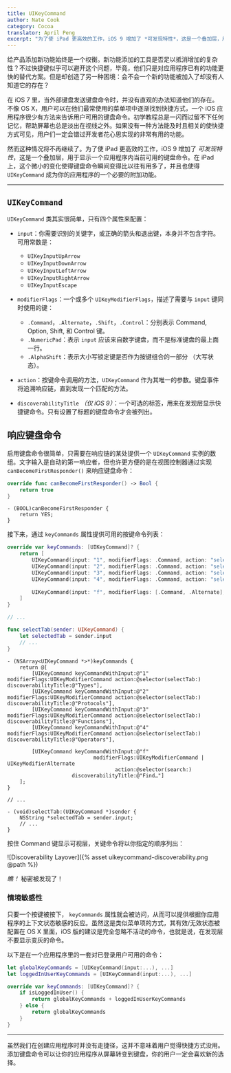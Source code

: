 ```yaml
---
title: UIKeyCommand
author: Nate Cook
category: Cocoa
translator: April Peng
excerpt: "为了使 iPad 更高效的工作，iOS 9 增加了 *可发现特性*，这是一个叠加层，用于显示一个应用程序内当前可用的键盘命令。在 iPad 上，这个微小的变化使得键盘命令瞬间变得比以往有用多了，并且也使得 `UIKeyCommand` 成为你应用程序的一个必要的附加功能"
---
```


给产品添加新功能始终是一个权衡。新功能添加的工具是否足以抵消增加的复杂性？不过快捷键似乎可以避开这个问题，毕竟，他们只是对应用程序已有的功能更快的替代方案。但是却创造了另一种困境：会不会一个新的功能被加入了却没有人知道它的存在？

在 iOS 7 里，当外部键盘发送键盘命令时，并没有直观的办法知道他们的存在。不像 OS X，用户可以在他们最常使用的菜单项中逐渐找到快捷方式，一个 iOS 应用程序很少有方法来告诉用户可用的键盘命令。初学教程总是一闪而过留不下任何记忆，帮助屏幕也总是淡出在视线之外。如果没有一种方法能及时且相关的使快捷方式可见，用户们一定会错过开发者花心思实现的非常有用的功能。

然而这种情况将不再继续了。为了使 iPad 更高效的工作，iOS 9 增加了 *可发现特性*，这是一个叠加层，用于显示一个应用程序内当前可用的键盘命令。在 iPad 上，这个微小的变化使得键盘命令瞬间变得比以往有用多了，并且也使得 `UIKeyCommand` 成为你的应用程序的一个必要的附加功能。

---

## `UIKeyCommand`

`UIKeyCommand` 类其实很简单，只有四个属性来配置：

- `input`：你需要识别的关键字，或正确的箭头和退出键，本身并不包含字符。可用常数是：
    - `UIKeyInputUpArrow`
    - `UIKeyInputDownArrow`
    - `UIKeyInputLeftArrow`
    - `UIKeyInputRightArrow`
    - `UIKeyInputEscape`

- `modifierFlags`：一个或多个 `UIKeyModifierFlags`，描述了需要与 `input` 键同时使用的键：
	- `.Command`，`.Alternate`，`.Shift`，`.Control`：分别表示 Command, Option, Shift, 和 Control 键。
	- `.NumericPad`：表示 `input` 应该来自数字键盘，而不是标准键盘的最上面一行。
	- `.AlphaShift`：表示大小写锁定键是否作为按键组合的一部分 （大写状态）。

- `action`：按键命令调用的方法，`UIKeyCommand` 作为其唯一的参数。键盘事件将追溯响应链，直到发现一个匹配的方法。

- `discoverabilityTitle` *（仅 iOS 9）*：一个可选的标签，用来在发现层显示快捷键命令。只有设置了标题的键盘命令才会被列出。


## 响应键盘命令

启用键盘命令很简单，只需要在响应链的某处提供一个 `UIKeyCommand` 实例的数组。文字输入是自动的第一响应者，但也许更方便的是在视图控制器通过实现 `canBecomeFirstResponder()` 来响应键盘命令：

```swift
override func canBecomeFirstResponder() -> Bool {
    return true
}
```
```objc
- (BOOL)canBecomeFirstResponder {
    return YES;
}
```

接下来，通过 `keyCommands` 属性提供可用的按键命令列表：

```swift
override var keyCommands: [UIKeyCommand]? {
    return [
        UIKeyCommand(input: "1", modifierFlags: .Command, action: "selectTab:", discoverabilityTitle: "Types"),
        UIKeyCommand(input: "2", modifierFlags: .Command, action: "selectTab:", discoverabilityTitle: "Protocols"),
        UIKeyCommand(input: "3", modifierFlags: .Command, action: "selectTab:", discoverabilityTitle: "Functions"),
        UIKeyCommand(input: "4", modifierFlags: .Command, action: "selectTab:", discoverabilityTitle: "Operators"),
            
        UIKeyCommand(input: "f", modifierFlags: [.Command, .Alternate], action: "search:", discoverabilityTitle: "Find…"),
    ]
}

// ...

func selectTab(sender: UIKeyCommand) {
    let selectedTab = sender.input
    // ...
}
```
```objc
- (NSArray<UIKeyCommand *>*)keyCommands {
    return @[
        [UIKeyCommand keyCommandWithInput:@"1" modifierFlags:UIKeyModifierCommand action:@selector(selectTab:) discoverabilityTitle:@"Types"],
        [UIKeyCommand keyCommandWithInput:@"2" modifierFlags:UIKeyModifierCommand action:@selector(selectTab:) discoverabilityTitle:@"Protocols"],
        [UIKeyCommand keyCommandWithInput:@"3" modifierFlags:UIKeyModifierCommand action:@selector(selectTab:) discoverabilityTitle:@"Functions"],
        [UIKeyCommand keyCommandWithInput:@"4" modifierFlags:UIKeyModifierCommand action:@selector(selectTab:) discoverabilityTitle:@"Operators"],

        [UIKeyCommand keyCommandWithInput:@"f" 
                            modifierFlags:UIKeyModifierCommand | UIKeyModifierAlternate 
                                   action:@selector(search:) 
                     discoverabilityTitle:@"Find…"]
    ];
}

// ...

- (void)selectTab:(UIKeyCommand *)sender {
    NSString *selectedTab = sender.input;
    // ...
}
```

按住 Command 键显示可视层，关键命令将以你指定的顺序列出：

![Discoverability Layover]({% asset uikeycommand-discoverability.png @path %})

*瞧！* 秘密被发现了！


### 情境敏感性

只要一个按键被按下， `keyCommands` 属性就会被访问，从而可以提供根据你应用程序的上下文状态敏感的反应。虽然这是类似菜单项的方式，其有效/无效状态被配置在 OS X 里面，iOS 版的建议是完全忽略不活动的命令，也就是说，在发现层不要显示变灰的命令。

以下是在一个应用程序里的一套对已登录用户可用的命令：

```swift
let globalKeyCommands = [UIKeyCommand(input:...), ...]
let loggedInUserKeyCommands = [UIKeyCommand(input:...), ...]

override var keyCommands: [UIKeyCommand]? {
    if isLoggedInUser() {
        return globalKeyCommands + loggedInUserKeyCommands
    } else {
        return globalKeyCommands
    }
}
```

---

虽然我们在创建应用程序时并没有走捷径，这并不意味着用户觉得快捷方式没用。添加键盘命令可以让你的应用程序从屏幕转变到键盘，你的用户一定会喜欢新的选择。

